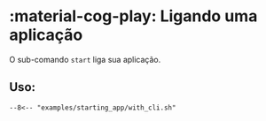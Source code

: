 # :material-cog-play: Ligando uma aplicação

O sub-comando `start` liga sua aplicação.

## Uso:

````title=""
--8<-- "examples/starting_app/with_cli.sh"
````
